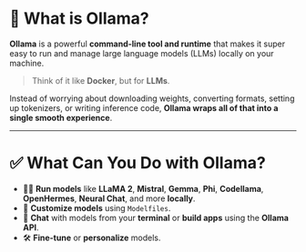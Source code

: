 # 🧠 What is Ollama?

**Ollama** is a powerful **command-line tool and runtime** that makes it super easy to run and manage large language models (LLMs) locally on your machine.

> Think of it like **Docker**, but for **LLMs**.

Instead of worrying about downloading weights, converting formats, setting up tokenizers, or writing inference code, **Ollama wraps all of that into a single smooth experience**.

---

# ✅ What Can You Do with Ollama?

- 🏃‍♂️ **Run models** like **LLaMA 2**, **Mistral**, **Gemma**, **Phi**, **Codellama**, **OpenHermes**, **Neural Chat**, and more **locally**.
- 🧩 **Customize models** using `Modelfiles`.
- 💬 **Chat** with models from your **terminal** or **build apps** using the **Ollama API**.
- 🛠️ **Fine-tune** or **personalize** models.
